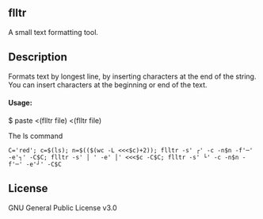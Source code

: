 ## flltr

A small text formatting tool.

## Description
Formats text by longest line, by inserting characters at the end of the string. You can insert characters at the beginning or end of the text.

#### Usage:

$ paste <(flltr file) <(flltr file)

The ls command
```console
C='red'; c=$(ls); n=$(($(wc -L <<<$c)+2)); flltr -s' ┌' -c -n$n -f'─' -e'┐' -C$C; flltr -s' │ ' -e' │' <<<$c -C$C; flltr -s' └' -c -n$n -f'─' -e'┘' -C$C
```

## License
GNU General Public License v3.0
